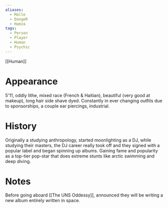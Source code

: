 ```yaml
---
aliases:
  - Malle
  - DangeR
  - Hamza
tags:
  - Person
  - Player
  - Human
  - Psychic
---
```

[[Human]]
# Appearance

5'11, oddly lithe, mixed race (French & Haitian), beautiful (very good at makeup), long hair side shave dyed. 
Constantly in ever changing outfits due to sponsorships, a couple ear piercings, industrial.

# History

Originally a studying anthropology, started moonlighting as a DJ, while studying their masters, the DJ career really took off and they signed with a popular label and began spinning up albums. Gaining fame and popularity as a top-tier pop-star that does extreme stunts like arctic swimming and deep diving.

# Notes

Before going aboard [[The UNS Oddessy]], announced they will be writing a new album entirely written in space. 
